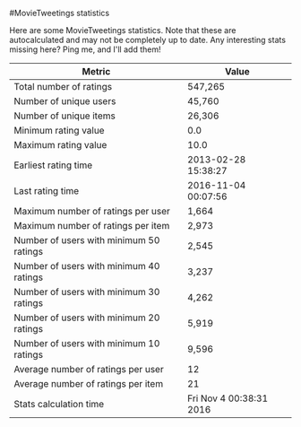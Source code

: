 #MovieTweetings statistics

Here are some MovieTweetings statistics. Note that these are autocalculated and may not be completely up to date. Any interesting stats missing here? Ping me, and I'll add them!

Metric | Value
--- | ---
Total number of ratings                 | 547,265
Number of unique users                  | 45,760
Number of unique items                  | 26,306
Minimum rating value                    | 0.0
Maximum rating value                    | 10.0
Earliest rating time                    | 2013-02-28 15:38:27
Last rating time                        | 2016-11-04 00:07:56
Maximum number of ratings per user      | 1,664
Maximum number of ratings per item      | 2,973
Number of users with minimum 50 ratings | 2,545
Number of users with minimum 40 ratings | 3,237
Number of users with minimum 30 ratings | 4,262
Number of users with minimum 20 ratings | 5,919
Number of users with minimum 10 ratings | 9,596
Average number of ratings per user      | 12
Average number of ratings per item      | 21
Stats calculation time                  | Fri Nov  4 00:38:31 2016

